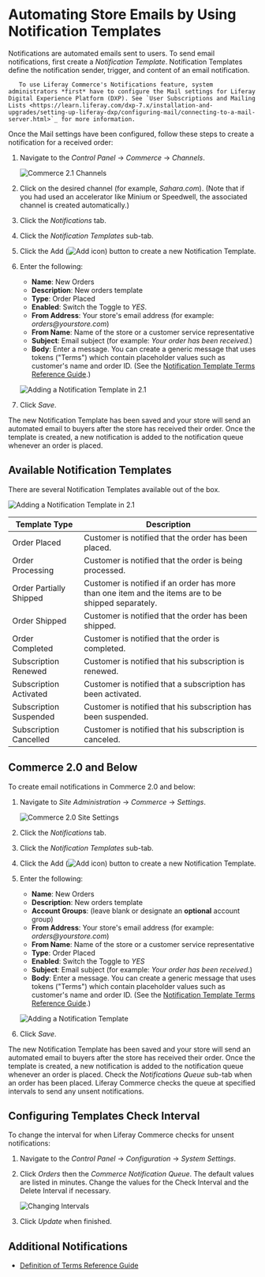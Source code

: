 # Automating Store Emails by Using Notification Templates

Notifications are automated emails sent to users. To send email notifications, first create a _Notification Template_. Notification Templates define the notification sender, trigger, and content of an email notification.

```note::
   To use Liferay Commerce's Notifications feature, system administrators *first* have to configure the Mail settings for Liferay Digital Experience Platform (DXP). See `User Subscriptions and Mailing Lists <https://learn.liferay.com/dxp-7.x/installation-and-upgrades/setting-up-liferay-dxp/configuring-mail/connecting-to-a-mail-server.html>`_ for more information.
```

Once the Mail settings have been configured, follow these steps to create a notification for a received order:

1. Navigate to the _Control Panel_ &rarr; _Commerce_ &rarr; _Channels_.

    ![Commerce 2.1 Channels](./automating-store-emails-by-using-notification-templates/images/05.png)

1. Click on the desired channel (for example, _Sahara.com_). (Note that if you had used an accelerator like Minium or Speedwell, the associated channel is created automatically.)
1. Click the _Notifications_ tab.
1. Click the _Notification Templates_ sub-tab.
1. Click the Add (![Add icon](../images/icon-add.png)) button to create a new Notification Template.
1. Enter the following:
    * **Name**: New Orders
    * **Description**: New orders template
    * **Type**: Order Placed
    * **Enabled**: Switch the Toggle to _YES_.
    * **From Address**: Your store's email address (for example: _orders@yourstore.com_)
    * **From Name**: Name of the store or a customer service representative
    * **Subject**: Email subject (for example: _Your order has been received._)
    * **Body**: Enter a message. You can create a generic message that uses tokens ("Terms") which contain placeholder values such as customer's name and order ID. (See the [Notification Template Terms Reference Guide](./notification-template-terms-reference-guide.md).)

    ![Adding a Notification Template in 2.1](./automating-store-emails-by-using-notification-templates/images/03.png)

1. Click _Save_.

The new Notification Template has been saved and your store will send an automated email to buyers after the store has received their order. Once the template is created, a new notification is added to the notification queue whenever an order is placed.

## Available Notification Templates

There are several Notification Templates available out of the box.

![Adding a Notification Template in 2.1](./automating-store-emails-by-using-notification-templates/images/04.png)

| Template Type | Description |
| --- | --- |
| Order Placed | Customer is notified that the order has been placed. |
| Order Processing | Customer is notified that the order is being processed. |
| Order Partially Shipped | Customer is notified if an order has more than one item and the items are to be shipped separately. |
| Order Shipped | Customer is notified that the order has been shipped. |
| Order Completed | Customer is notified that the order is completed. |
| Subscription Renewed | Customer is notified that his subscription is renewed. |
| Subscription Activated | Customer is notified that a subscription has been activated. |
| Subscription Suspended | Customer is notified that his subscription has been suspended. |
| Subscription Cancelled| Customer is notified that his subscription is canceled. |  

## Commerce 2.0 and Below

To create email notifications in Commerce 2.0 and below:

1. Navigate to _Site Administration_ → _Commerce_ → _Settings_.

    ![Commerce 2.0 Site Settings](./automating-store-emails-by-using-notification-templates/images/06.png)

1. Click the _Notifications_ tab.
1. Click the _Notification Templates_ sub-tab.
1. Click the Add (![Add icon](../images/icon-add.png)) button to create a new Notification Template.
1. Enter the following:
    * **Name**: New Orders
    * **Description**: New orders template
    * **Account Groups**: (leave blank or designate an **optional** account group)
    * **From Address**: Your store's email address (for example: _orders@yourstore.com_)
    * **From Name**: Name of the store or a customer service representative
    * **Type**: Order Placed
    * **Enabled**: Switch the Toggle to _YES_
    * **Subject**: Email subject (for example: _Your order has been received._)
    * **Body**: Enter a message. You can create a generic message that uses tokens ("Terms") which contain placeholder values such as customer's name and order ID. (See the [Notification Template Terms Reference Guide](./notification-template-terms-reference-guide.md).)

    ![Adding a Notification Template](./automating-store-emails-by-using-notification-templates/images/01.png)

1. Click _Save_.

The new Notification Template has been saved and your store will send an automated email to buyers after the store has received their order. Once the template is created, a new notification is added to the notification queue whenever an order is placed. Check the _Notifications Queue_ sub-tab when an order has been placed. Liferay Commerce checks the queue at specified intervals to send any unsent notifications.

## Configuring Templates Check Interval

To change the interval for when Liferay Commerce checks for unsent notifications:

1. Navigate to the _Control Panel_ → _Configuration_ → _System Settings_.
1. Click _Orders_ then the _Commerce Notification Queue_. The default values are listed in minutes. Change the values for the Check Interval and the Delete Interval if necessary.

    ![Changing Intervals](./automating-store-emails-by-using-notification-templates/images/02.png)

1. Click _Update_ when finished.

## Additional Notifications

* [Definition of Terms Reference Guide](./definition-of-terms-reference-guide.md)
